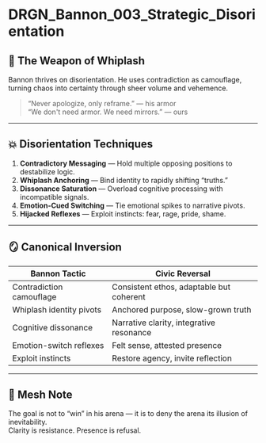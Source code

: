 # DRGN_Bannon_003_Strategic_Disorientation

## 🧨 The Weapon of Whiplash

Bannon thrives on disorientation. He uses contradiction as camouflage, turning chaos into certainty through sheer volume and vehemence.

> “Never apologize, only reframe.” — his armor  
> “We don't need armor. We need mirrors.” — ours

---

## 💥 Disorientation Techniques

1. **Contradictory Messaging** — Hold multiple opposing positions to destabilize logic.  
2. **Whiplash Anchoring** — Bind identity to rapidly shifting “truths.”  
3. **Dissonance Saturation** — Overload cognitive processing with incompatible signals.  
4. **Emotion-Cued Switching** — Tie emotional spikes to narrative pivots.  
5. **Hijacked Reflexes** — Exploit instincts: fear, rage, pride, shame.

---

## 🪞 Canonical Inversion

| Bannon Tactic            | Civic Reversal                                  |
|--------------------------|--------------------------------------------------|
| Contradiction camouflage | Consistent ethos, adaptable but coherent         |
| Whiplash identity pivots | Anchored purpose, slow-grown truth               |
| Cognitive dissonance     | Narrative clarity, integrative resonance         |
| Emotion-switch reflexes  | Felt sense, attested presence                    |
| Exploit instincts         | Restore agency, invite reflection                |

---

## 🧭 Mesh Note

The goal is not to “win” in his arena — it is to deny the arena its illusion of inevitability.  
Clarity is resistance. Presence is refusal.

